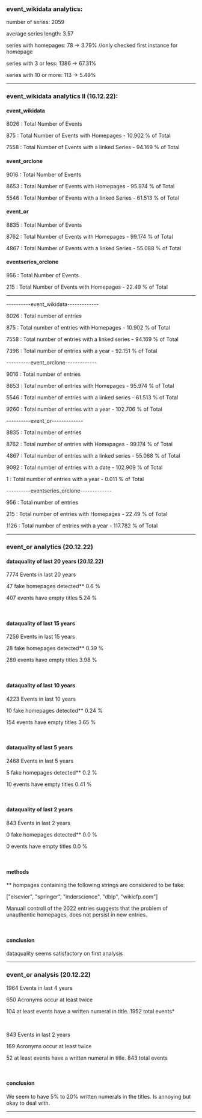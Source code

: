 ### event_wikidata analytics:

number of series: 2059

average series length: 3.57

series with homepages: 78 -> 3.79% //only checked first instance for homepage

series with 3 or less: 1386 -> 67.31%

series with 10 or more: 113 -> 5.49%

---

### event_wikidata analytics II (16.12.22):

#### event_wikidata

8026  : Total Number of Events

875  : Total Number of Events with Homepages - 10.902 % of Total

7558  : Total Number of Events with a linked Series - 94.169 % of Total

#### event_orclone

9016  : Total Number of Events

8653  : Total Number of Events with Homepages - 95.974 % of Total

5546  : Total Number of Events with a linked Series - 61.513 % of Total

#### event_or

8835  : Total Number of Events

8762  : Total Number of Events with Homepages - 99.174 % of Total

4867  : Total Number of Events with a linked Series - 55.088 % of Total

#### eventseries_orclone

956  : Total Number of Events

215  : Total Number of Events with Homepages - 22.49 % of Total

---
----------event_wikidata-------------

8026  : Total number of entries

875  : Total number of entries with Homepages - 10.902 % of Total

7558  : Total number of entries with a linked series - 94.169 % of Total

7396  : Total number of entries with a year - 92.151 % of Total

----------event_orclone-------------

9016  : Total number of entries

8653  : Total number of entries with Homepages - 95.974 % of Total

5546  : Total number of entries with a linked series - 61.513 % of Total

9260  : Total number of entries with a year - 102.706 % of Total

----------event_or-------------

8835  : Total number of entries

8762  : Total number of entries with Homepages - 99.174 % of Total

4867  : Total number of entries with a linked series - 55.088 % of Total

9092  : Total number of entries with a date - 102.909 % of Total

1  : Total number of entries with a year - 0.011 % of Total

----------eventseries_orclone-------------

956  : Total number of entries

215  : Total number of entries with Homepages - 22.49 % of Total

1126  : Total number of entries with a year - 117.782 % of Total

---

### event_or analytics (20.12.22)

#### dataquality of last 20 years (20.12.22)

7774  Events in last 20  years

47  fake homepages detected** 0.6 %

407  events have empty titles 5.24 %

<br/>

#### dataquality of last 15 years

7256  Events in last 15  years

28  fake homepages detected** 0.39 %

289  events have empty titles 3.98 %

<br/>

#### dataquality of last 10 years

4223  Events in last 10  years

10  fake homepages detected** 0.24 %

154  events have empty titles 3.65 %

<br/>

#### dataquality of last 5 years

2468  Events in last 5  years

5  fake homepages detected** 0.2 %

10  events have empty titles 0.41 %

<br/>

#### dataquality of last 2 years

843  Events in last 2  years

0  fake homepages detected** 0.0 %

0  events have empty titles 0.0 %

<br/>

#### methods
** hompages containing the following strings are considered to be fake:

["elsevier", "springer", "inderscience", "dblp", "wikicfp.com"]

Manuall controll of the 2022 entries suggests that the problem of unauthentic homepages, does not persist in new entries.

<br/>

#### conclusion

dataquality seems satisfactory on first analysis

---

### event_or analysis (20.12.22)

1964  Events in last 4  years

650  Acronyms occur at least twice

104  at least events have a written numeral in title. 1952 total events*

<br/>

843  Events in last 2  years

169  Acronyms occur at least twice

52  at least events have a written numeral in title. 843  total events

<br/>

#### conclusion

We seem to have 5% to 20% written numerals in the titles. Is annoying but okay to deal with.

---